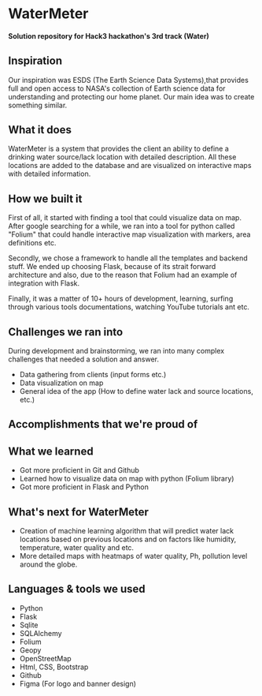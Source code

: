 # WaterMeter

#### Solution repository for Hack3 hackathon's 3rd track (Water)

## Inspiration
Our inspiration was ESDS (The Earth Science Data Systems),that provides full and open access to NASA's collection of Earth science data for understanding and protecting our home planet. Our main idea was to create something similar.

## What it does
WaterMeter is a system that provides the client an ability to define a drinking water source/lack location with detailed description. All these locations are added to the database and are visualized on interactive maps with detailed information.

## How we built it
First of all, it started with finding a tool that could visualize data on map. After google searching for a while, we ran into a tool for python called "Folium" that could handle interactive map visualization with markers, area definitions etc.

Secondly, we chose a framework to handle all the templates and backend stuff. We ended up choosing Flask, because of its strait forward architecture and also, due to the reason that Folium had an example of integration with Flask.

Finally, it was a matter of 10+ hours of development, learning, surfing through various tools documentations, watching YouTube tutorials ant etc.

## Challenges we ran into
During development and brainstorming, we ran into many complex challenges that needed a solution and answer.

- Data gathering from clients (input forms etc.)
- Data visualization on map
- General idea of the app (How to define water lack and source locations, etc.)

## Accomplishments that we're proud of

## What we learned
- Got more proficient in Git and Github
- Learned how to visualize data on map with python (Folium library)
- Got more proficient in Flask and Python


## What's next for WaterMeter
- Creation of machine learning algorithm that will predict water lack locations based on previous locations and on factors like humidity, temperature, water quality and etc.
- More detailed maps with heatmaps of water quality, Ph, pollution level around the globe.

## Languages & tools we used
- Python
- Flask
- Sqlite
- SQLAlchemy
- Folium
- Geopy
- OpenStreetMap
- Html, CSS, Bootstrap
- Github
- Figma (For logo and banner design)